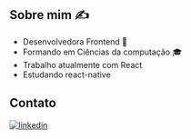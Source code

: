 ## Sobre mim ✍️
- Desenvolvedora Frontend 🚀 
- Formando em Ciências da computação 🎓
- Trabalho atualmente com React
- Estudando react-native

## Contato
[![linkedin](https://img.shields.io/badge/LinkedIn-0077B5?style=for-the-badge&logo=linkedin&logoColor=white)](https://www.linkedin.com/in/amanda-nobre-0625121a7/)
